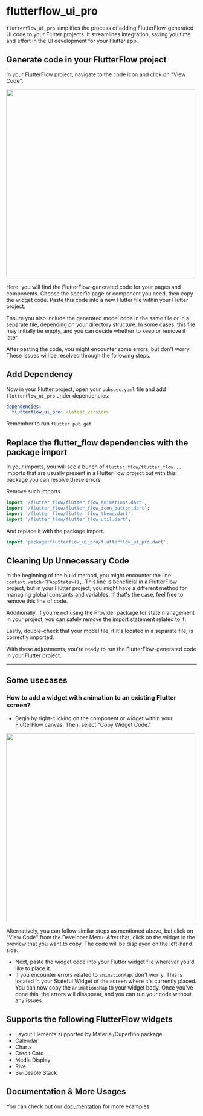 # flutterflow_ui_pro

`flutterflow_ui_pro` simplifies the process of adding FlutterFlow-generated UI code to your Flutter projects. It streamlines integration, saving you time and effort in the UI development for your Flutter app.

## Generate code in your FlutterFlow project

In your FlutterFlow project, navigate to the code icon and click on "View Code".

<img src="https://raw.githubusercontent.com/flutterflow/flutterflow-ui/main/assets/package1.gif" width="500" />

Here, you will find the FlutterFlow-generated code for your pages and components. Choose the specific page or component you need, then copy the widget code. Paste this code into a new Flutter file within your Flutter project.

Ensure you also include the generated model code in the same file or in a separate file, depending on your directory structure. In some cases, this file may initially be empty, and you can decide whether to keep or remove it later.

After pasting the code, you might encounter some errors, but don't worry. These issues will be resolved through the following steps.


## Add Dependency

Now in your Flutter project, open your `pubspec.yaml` file and add `flutterflow_ui_pro` under dependencies:

```yaml
dependencies:
  flutterflow_ui_pro: <latest_version>
```
Remember to run `flutter pub get`

## Replace the flutter_flow dependencies with the package import

In your imports, you will see a bunch of `flutter_flow/flutter_flow...` imports that are usually present in a FlutterFlow project but with this package you can resolve these errors. 

Remove such imports
```dart
import '/flutter_flow/flutter_flow_animations.dart';
import '/flutter_flow/flutter_flow_icon_button.dart';
import '/flutter_flow/flutter_flow_theme.dart';
import '/flutter_flow/flutter_flow_util.dart';
```

And replace it with the package import.

```dart
import 'package:flutterflow_ui_pro/flutterflow_ui_pro.dart';
```

## Cleaning Up Unnecessary Code

In the beginning of the build method, you might encounter the line `context.watch<FFAppState>();`. This line is beneficial in a FlutterFlow project, but in your Flutter project, you might have a different method for managing global constants and variables. If that's the case, feel free to remove this line of code.

Additionally, if you're not using the Provider package for state management in your project, you can safely remove the import statement related to it.

Lastly, double-check that your model file, if it's located in a separate file, is correctly imported.

With these adjustments, you're ready to run the FlutterFlow-generated code in your Flutter project.
__________________________________________


## Some usecases

### How to add a widget with animation to an existing Flutter screen?

* Begin by right-clicking on the component or widget within your FlutterFlow canvas. Then, select "Copy Widget Code."

<img src="https://raw.githubusercontent.com/flutterflow/flutterflow-ui/main/assets/right-click.png" width="500" />

Alternatively, you can follow similar steps as mentioned above, but click on "View Code" from the Developer Menu. After that, click on the widget in the preview that you want to copy. The code will be displayed on the left-hand side.

* Next, paste the widget code into your Flutter widget file wherever you'd like to place it. 
* If you encounter errors related to `animationMap`, don't worry. This is located in your Stateful Widget of the screen where it's currently placed. You can now copy the `animationsMap` to your widget body. Once you've done this, the errors will disappear, and you can run your code without any issues.


## Supports the following FlutterFlow widgets

* Layout Elements supported by Material/Cupertino package
* Calendar
* Charts
* Credit Card
* Media Display
* Rive
* Swipeable Stack

## Documentation & More Usages
You can check out our [documentation](https://docs.flutterflow.io/flutter/export-flutterflow-ui-code-to-your-flutter-project) for more examples
